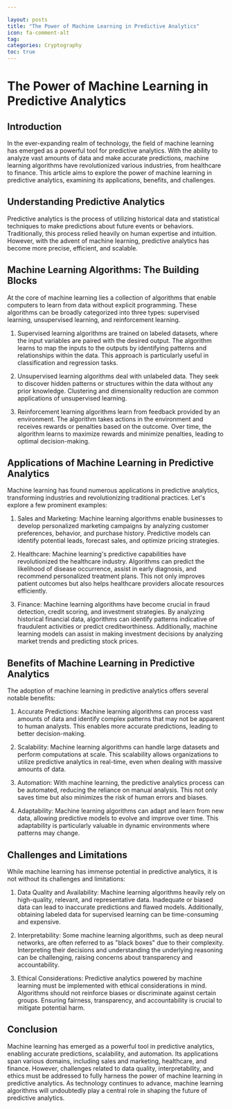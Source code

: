 ```yaml
---

layout: posts
title: "The Power of Machine Learning in Predictive Analytics"
icon: fa-comment-alt
tag:      
categories: Cryptography
toc: true
---
```




# The Power of Machine Learning in Predictive Analytics

## Introduction

In the ever-expanding realm of technology, the field of machine learning has emerged as a powerful tool for predictive analytics. With the ability to analyze vast amounts of data and make accurate predictions, machine learning algorithms have revolutionized various industries, from healthcare to finance. This article aims to explore the power of machine learning in predictive analytics, examining its applications, benefits, and challenges.

## Understanding Predictive Analytics

Predictive analytics is the process of utilizing historical data and statistical techniques to make predictions about future events or behaviors. Traditionally, this process relied heavily on human expertise and intuition. However, with the advent of machine learning, predictive analytics has become more precise, efficient, and scalable.

## Machine Learning Algorithms: The Building Blocks

At the core of machine learning lies a collection of algorithms that enable computers to learn from data without explicit programming. These algorithms can be broadly categorized into three types: supervised learning, unsupervised learning, and reinforcement learning.

1. Supervised learning algorithms are trained on labeled datasets, where the input variables are paired with the desired output. The algorithm learns to map the inputs to the outputs by identifying patterns and relationships within the data. This approach is particularly useful in classification and regression tasks.

2. Unsupervised learning algorithms deal with unlabeled data. They seek to discover hidden patterns or structures within the data without any prior knowledge. Clustering and dimensionality reduction are common applications of unsupervised learning.

3. Reinforcement learning algorithms learn from feedback provided by an environment. The algorithm takes actions in the environment and receives rewards or penalties based on the outcome. Over time, the algorithm learns to maximize rewards and minimize penalties, leading to optimal decision-making.

## Applications of Machine Learning in Predictive Analytics

Machine learning has found numerous applications in predictive analytics, transforming industries and revolutionizing traditional practices. Let's explore a few prominent examples:

1. Sales and Marketing: Machine learning algorithms enable businesses to develop personalized marketing campaigns by analyzing customer preferences, behavior, and purchase history. Predictive models can identify potential leads, forecast sales, and optimize pricing strategies.

2. Healthcare: Machine learning's predictive capabilities have revolutionized the healthcare industry. Algorithms can predict the likelihood of disease occurrence, assist in early diagnosis, and recommend personalized treatment plans. This not only improves patient outcomes but also helps healthcare providers allocate resources efficiently.

3. Finance: Machine learning algorithms have become crucial in fraud detection, credit scoring, and investment strategies. By analyzing historical financial data, algorithms can identify patterns indicative of fraudulent activities or predict creditworthiness. Additionally, machine learning models can assist in making investment decisions by analyzing market trends and predicting stock prices.

## Benefits of Machine Learning in Predictive Analytics

The adoption of machine learning in predictive analytics offers several notable benefits:

1. Accurate Predictions: Machine learning algorithms can process vast amounts of data and identify complex patterns that may not be apparent to human analysts. This enables more accurate predictions, leading to better decision-making.

2. Scalability: Machine learning algorithms can handle large datasets and perform computations at scale. This scalability allows organizations to utilize predictive analytics in real-time, even when dealing with massive amounts of data.

3. Automation: With machine learning, the predictive analytics process can be automated, reducing the reliance on manual analysis. This not only saves time but also minimizes the risk of human errors and biases.

4. Adaptability: Machine learning algorithms can adapt and learn from new data, allowing predictive models to evolve and improve over time. This adaptability is particularly valuable in dynamic environments where patterns may change.

## Challenges and Limitations

While machine learning has immense potential in predictive analytics, it is not without its challenges and limitations:

1. Data Quality and Availability: Machine learning algorithms heavily rely on high-quality, relevant, and representative data. Inadequate or biased data can lead to inaccurate predictions and flawed models. Additionally, obtaining labeled data for supervised learning can be time-consuming and expensive.

2. Interpretability: Some machine learning algorithms, such as deep neural networks, are often referred to as "black boxes" due to their complexity. Interpreting their decisions and understanding the underlying reasoning can be challenging, raising concerns about transparency and accountability.

3. Ethical Considerations: Predictive analytics powered by machine learning must be implemented with ethical considerations in mind. Algorithms should not reinforce biases or discriminate against certain groups. Ensuring fairness, transparency, and accountability is crucial to mitigate potential harm.

## Conclusion

Machine learning has emerged as a powerful tool in predictive analytics, enabling accurate predictions, scalability, and automation. Its applications span various domains, including sales and marketing, healthcare, and finance. However, challenges related to data quality, interpretability, and ethics must be addressed to fully harness the power of machine learning in predictive analytics. As technology continues to advance, machine learning algorithms will undoubtedly play a central role in shaping the future of predictive analytics.